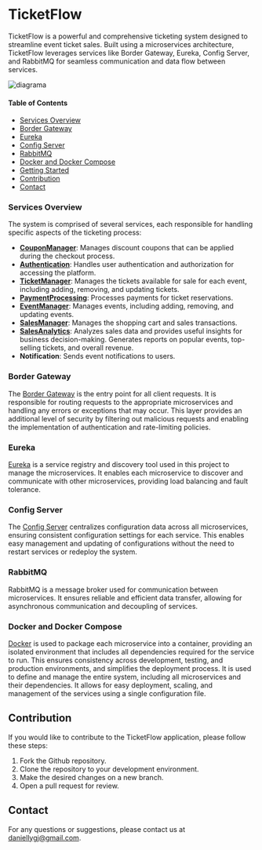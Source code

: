 # TicketFlow

TicketFlow is a powerful and comprehensive ticketing system designed to streamline event ticket sales. Built using a microservices architecture, TicketFlow leverages services like Border Gateway, Eureka, Config Server, and RabbitMQ for seamless communication and data flow between services.

![diagrama](https://github.com/TicketFlow/.github/blob/main/utils/diagrama.png)

#### Table of Contents
* [Services Overview](#Services-Overview)
* [Border Gateway](#Border-Gateway)
* [Eureka](#Eureka)
* [Config Server](#Config-Server)
* [RabbitMQ](#RabbitMQ)
* [Docker and Docker Compose](#Docker-and-Docker-Compose)
* [Getting Started](#Getting-Started)
* [Contribution](#Contribution)
* [Contact](#Contact)

### Services Overview
The system is comprised of several services, each responsible for handling specific aspects of the ticketing process:
* **[CouponManager](https://github.com/TicketFlow/CouponManager)**: Manages discount coupons that can be applied during the checkout process.
* **[Authentication](https://github.com/TicketFlow/Authentication)**: Handles user authentication and authorization for accessing the platform.
* **[TicketManager](https://github.com/TicketFlow/TicketManager)**: Manages the tickets available for sale for each event, including adding, removing, and updating tickets.
* **[PaymentProcessing](https://github.com/TicketFlow/PaymentProcessing)**: Processes payments for ticket reservations.
* **[EventManager](https://github.com/TicketFlow/EventManager)**: Manages events, including adding, removing, and updating events.
* **[SalesManager](https://github.com/TicketFlow/SalesManager)**: Manages the shopping cart and sales transactions.
* **[SalesAnalytics](https://github.com/TicketFlow/SalesAnalytics)**: Analyzes sales data and provides useful insights for business decision-making. Generates reports on popular events, top-selling tickets, and overall revenue.
* **Notification**: Sends event notifications to users.

### Border Gateway
The [Border Gateway](https://github.com/TicketFlow/BorderGateway) is the entry point for all client requests. It is responsible for routing requests to the appropriate microservices and handling any errors or exceptions that may occur. This layer provides an additional level of security by filtering out malicious requests and enabling the implementation of authentication and rate-limiting policies.

### Eureka
[Eureka](https://github.com/TicketFlow/Discovery) is a service registry and discovery tool used in this project to manage the microservices. It enables each microservice to discover and communicate with other microservices, providing load balancing and fault tolerance.

### Config Server
The [Config Server](https://github.com/TicketFlow/Configuration) centralizes configuration data across all microservices, ensuring consistent configuration settings for each service. This enables easy management and updating of configurations without the need to restart services or redeploy the system.

### RabbitMQ
RabbitMQ is a message broker used for communication between microservices. It ensures reliable and efficient data transfer, allowing for asynchronous communication and decoupling of services.

### Docker and Docker Compose
[Docker](https://github.com/TicketFlow/docker-compose-configs) is used to package each microservice into a container, providing an isolated environment that includes all dependencies required for the service to run. This ensures consistency across development, testing, and production environments, and simplifies the deployment process.
It is used to define and manage the entire system, including all microservices and their dependencies. It allows for easy deployment, scaling, and management of the services using a single configuration file.

## Contribution
If you would like to contribute to the TicketFlow application, please follow these steps:

1. Fork the Github repository.
2. Clone the repository to your development environment.
3. Make the desired changes on a new branch.
4. Open a pull request for review.

## Contact
For any questions or suggestions, please contact us at daniellygj@gmail.com.
